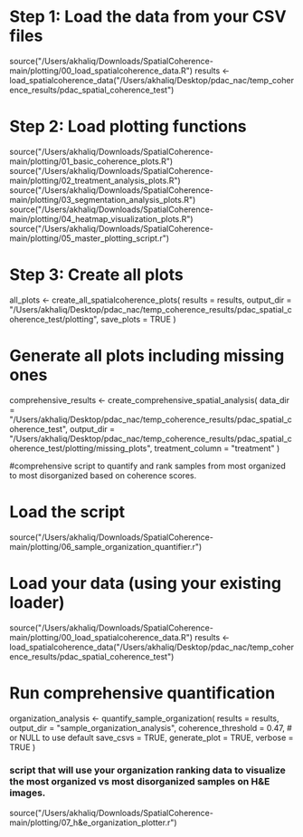 # Step 1: Load the data from your CSV files
source("/Users/akhaliq/Downloads/SpatialCoherence-main/plotting/00_load_spatialcoherence_data.R")
results <- load_spatialcoherence_data("/Users/akhaliq/Desktop/pdac_nac/temp_coherence_results/pdac_spatial_coherence_test")

# Step 2: Load plotting functions
source("/Users/akhaliq/Downloads/SpatialCoherence-main/plotting/01_basic_coherence_plots.R")
source("/Users/akhaliq/Downloads/SpatialCoherence-main/plotting/02_treatment_analysis_plots.R")
source("/Users/akhaliq/Downloads/SpatialCoherence-main/plotting/03_segmentation_analysis_plots.R")
source("/Users/akhaliq/Downloads/SpatialCoherence-main/plotting/04_heatmap_visualization_plots.R")
source("/Users/akhaliq/Downloads/SpatialCoherence-main/plotting/05_master_plotting_script.r")

# Step 3: Create all plots
all_plots <- create_all_spatialcoherence_plots(
  results = results,
  output_dir = "/Users/akhaliq/Desktop/pdac_nac/temp_coherence_results/pdac_spatial_coherence_test/plotting",
  save_plots = TRUE
)


# Generate all plots including missing ones
comprehensive_results <- create_comprehensive_spatial_analysis(
  data_dir = "/Users/akhaliq/Desktop/pdac_nac/temp_coherence_results/pdac_spatial_coherence_test",
  output_dir = "/Users/akhaliq/Desktop/pdac_nac/temp_coherence_results/pdac_spatial_coherence_test/plotting/missing_plots",
  treatment_column = "treatment"
)

#comprehensive script to quantify and rank samples from most organized to most disorganized based on coherence scores. 

# Load the script
source("/Users/akhaliq/Downloads/SpatialCoherence-main/plotting/06_sample_organization_quantifier.r")

# Load your data (using your existing loader)
source("/Users/akhaliq/Downloads/SpatialCoherence-main/plotting/00_load_spatialcoherence_data.R")
results <- load_spatialcoherence_data("/Users/akhaliq/Desktop/pdac_nac/temp_coherence_results/pdac_spatial_coherence_test")

# Run comprehensive quantification
organization_analysis <- quantify_sample_organization(
  results = results,
  output_dir = "sample_organization_analysis",
  coherence_threshold = 0.47,  # or NULL to use default
  save_csvs = TRUE,
  generate_plot = TRUE,
  verbose = TRUE
)

### script that will use your organization ranking data to visualize the most organized vs most disorganized samples on H&E images. 

source("/Users/akhaliq/Downloads/SpatialCoherence-main/plotting/07_h&e_organization_plotter.r")
